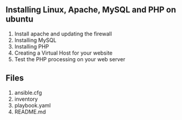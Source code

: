 ## Installing Linux, Apache, MySQL and PHP on ubuntu

1. Install apache and updating the firewall
2. Installing MySQL
3. Installing PHP
4. Creating a Virtual Host for your website
5. Test the PHP processing on your web server

## Files

1. ansible.cfg
2. inventory
3. playbook.yaml
4. README.md
